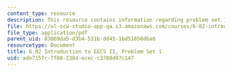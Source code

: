 ```yaml
---
content_type: resource
description: This resource contains information regarding problem set 1.
file: https://ol-ocw-studio-app-qa.s3.amazonaws.com/courses/6-02-introduction-to-eecs-ii-digital-communication-systems-fall-2012/ade7157c7f80238dececc3788d97c147_MIT6_02F12_ps1.pdf
file_type: application/pdf
parent_uid: 83069da5-d3b4-531b-dd45-1bd51850dba6
resourcetype: Document
title: 6.02 Introduction to EECS II, Problem Set 1
uid: ade7157c-7f80-238d-ecec-c3788d97c147
---
```

